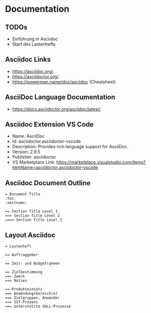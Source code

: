 # Documentation


## TODOs
- Einführung in Asciidoc
- Start des Lastenhefts


## Asciidoc Links
- https://asciidoc.org/
- https://asciidoctor.org/
- https://powerman.name/doc/asciidoc (Cheatsheet)

## AsciiDoc Language Documentation
- https://docs.asciidoctor.org/asciidoc/latest/

## Asciidoc Extension VS Code
- Name: AsciiDoc
- Id: asciidoctor.asciidoctor-vscode
- Description: Provides rich language support for AsciiDoc.
- Version: 2.9.5
- Publisher: asciidoctor
- VS Marketplace Link: https://marketplace.visualstudio.com/items?itemName=asciidoctor.asciidoctor-vscode
## Asciidoc Document Outline
```
= Document Title
:toc:
:sectnums:

== Section Title Level 1
=== Section Title Level 2
==== Section Title Level 3

```

## Layout Asciidoc
```
= Lastenheft

== Auftraggeber

== Zeit- und Budgetrahmen

== Zielbestimmung
=== Zweck
=== Nutzen

== Produkteinsatz
=== Anwendungsbereich(e)
=== Zielgruppen, Anwender
=== IST-Prozess
=== Unterstützte SOLL-Prozesse

```
